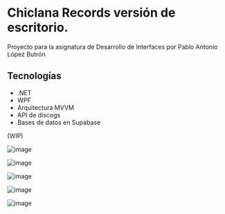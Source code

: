 # Chiclana Records versión de escritorio.
Proyecto para la asignatura de Desarrollo de Interfaces por Pablo Antonio López Butrón

## Tecnologías

- .NET
- WPF
- Arquitectura MVVM
- API de discogs
- Bases de datos en Supabase

(WIP)

![image](https://github.com/user-attachments/assets/dd83c955-b6ec-4451-8f16-760e777fdbab)

![image](https://github.com/user-attachments/assets/3b7b05bc-55b2-411e-b0f2-77165f9059b8)

![image](https://github.com/user-attachments/assets/29301d1b-cd1d-4a28-8d45-da81e1ac08c1)

![image](https://github.com/user-attachments/assets/f17e9ab5-583d-4098-bf2f-1da62ab62183)

![image](https://github.com/user-attachments/assets/1581ad6e-4060-4db0-921b-317715facd57)
